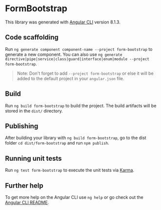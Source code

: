 # FormBootstrap

This library was generated with [Angular CLI](https://github.com/angular/angular-cli) version 8.1.3.

## Code scaffolding

Run `ng generate component component-name --project form-bootstrap` to generate a new component. You can also use `ng generate directive|pipe|service|class|guard|interface|enum|module --project form-bootstrap`.

> Note: Don't forget to add `--project form-bootstrap` or else it will be added to the default project in your `angular.json` file.

## Build

Run `ng build form-bootstrap` to build the project. The build artifacts will be stored in the `dist/` directory.

## Publishing

After building your library with `ng build form-bootstrap`, go to the dist folder `cd dist/form-bootstrap` and run `npm publish`.

## Running unit tests

Run `ng test form-bootstrap` to execute the unit tests via [Karma](https://karma-runner.github.io).

## Further help

To get more help on the Angular CLI use `ng help` or go check out the [Angular CLI README](https://github.com/angular/angular-cli/blob/master/README.md).
